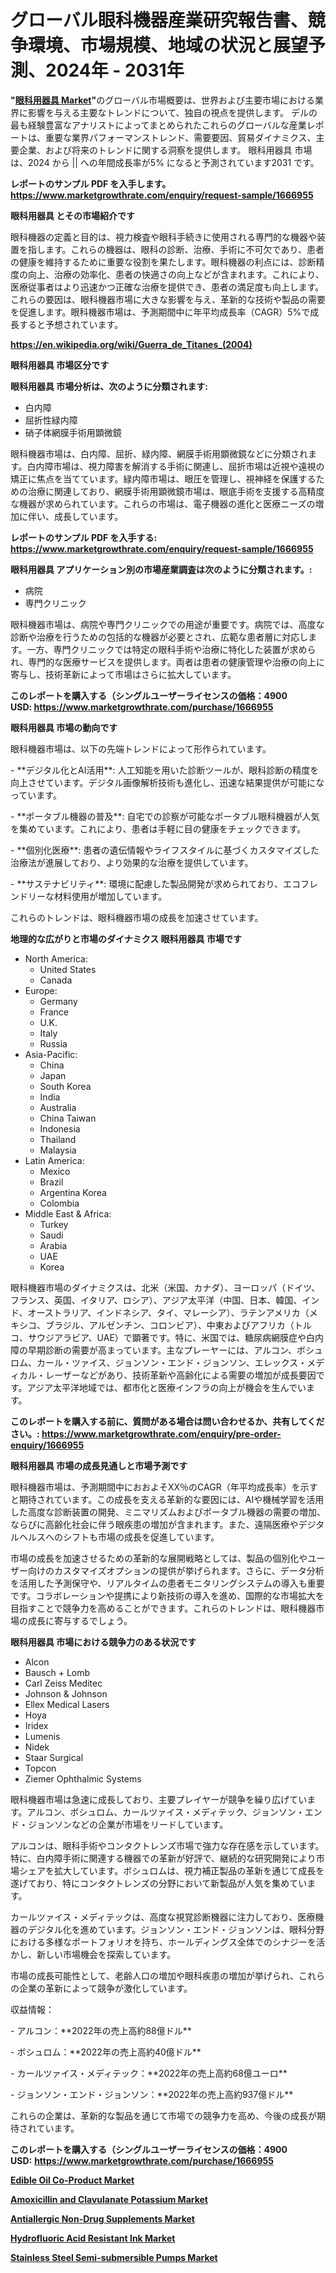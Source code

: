 <p><h1>グローバル眼科機器産業研究報告書、競争環境、市場規模、地域の状況と展望予測、2024年 - 2031年</h1></p><p><strong>"<a href="https://www.marketgrowthrate.com/ophthalmic-instrumentation-r1666955">眼科用器具 Market</a>"</strong>のグローバル市場概要は、世界および主要市場における業界に影響を与える主要なトレンドについて、独自の視点を提供します。 デルの最も経験豊富なアナリストによってまとめられたこれらのグローバルな産業レポートは、重要な業界パフォーマンストレンド、需要要因、貿易ダイナミクス、主要企業、および将来のトレンドに関する洞察を提供します。 眼科用器具 市場は、2024 から || への年間成長率が5% になると予測されています2031 です。</p>
<p><strong>レポートのサンプル PDF を入手します。</strong><strong><a href="https://www.marketgrowthrate.com/enquiry/request-sample/1666955">https://www.marketgrowthrate.com/enquiry/request-sample/1666955</a></strong></p>
<p><strong>眼科用器具 とその市場紹介です</strong></p>
<p><p>眼科機器の定義と目的は、視力検査や眼科手続きに使用される専門的な機器や装置を指します。これらの機器は、眼科の診断、治療、手術に不可欠であり、患者の健康を維持するために重要な役割を果たします。眼科機器の利点には、診断精度の向上、治療の効率化、患者の快適さの向上などが含まれます。これにより、医療従事者はより迅速かつ正確な治療を提供でき、患者の満足度も向上します。これらの要因は、眼科機器市場に大きな影響を与え、革新的な技術や製品の需要を促進します。眼科機器市場は、予測期間中に年平均成長率（CAGR）5%で成長すると予想されています。</p><a href="https://en.wikipedia.org/wiki/Guerra_de_Titanes_(2004)"></a></p>
<p><strong><a href="https://en.wikipedia.org/wiki/Guerra_de_Titanes_(2004)">https://en.wikipedia.org/wiki/Guerra_de_Titanes_(2004)</a></strong></p>
<p><strong>眼科用器具&nbsp;市場区分です</strong><strong></strong></p>
<p><strong>眼科用器具 市場分析は、次のように分類されます:</strong>&nbsp;</p>
<p><ul><li>白内障</li><li>屈折性緑内障</li><li>硝子体網膜手術用顕微鏡</li></ul></p>
<p><p>眼科機器市場は、白内障、屈折、緑内障、網膜手術用顕微鏡などに分類されます。白内障市場は、視力障害を解消する手術に関連し、屈折市場は近視や遠視の矯正に焦点を当てています。緑内障市場は、眼圧を管理し、視神経を保護するための治療に関連しており、網膜手術用顕微鏡市場は、眼底手術を支援する高精度な機器が求められています。これらの市場は、電子機器の進化と医療ニーズの増加に伴い、成長しています。</p></p>
<p><strong>レポートのサンプル PDF を入手する: <a href="https://www.marketgrowthrate.com/enquiry/request-sample/1666955">https://www.marketgrowthrate.com/enquiry/request-sample/1666955</a></strong></p>
<p><strong> 眼科用器具 アプリケーション別の市場産業調査は次のように分類されます。:</strong></p>
<p><ul><li>病院</li><li>専門クリニック</li></ul></p>
<p><p>眼科機器市場は、病院や専門クリニックでの用途が重要です。病院では、高度な診断や治療を行うための包括的な機器が必要とされ、広範な患者層に対応します。一方、専門クリニックでは特定の眼科手術や治療に特化した装置が求められ、専門的な医療サービスを提供します。両者は患者の健康管理や治療の向上に寄与し、技術革新によって市場はさらに拡大しています。</p></p>
<p><strong>このレポートを購入する（シングルユーザーライセンスの価格：4900 USD:</strong><strong>&nbsp;<a href="https://www.marketgrowthrate.com/purchase/1666955">https://www.marketgrowthrate.com/purchase/1666955</a></strong></p>
<p><strong>眼科用器具 市場の動向です</strong></p>
<p><p>眼科機器市場は、以下の先端トレンドによって形作られています。</p><p>- **デジタル化とAI活用**: 人工知能を用いた診断ツールが、眼科診断の精度を向上させています。デジタル画像解析技術も進化し、迅速な結果提供が可能になっています。</p><p>- **ポータブル機器の普及**: 自宅での診察が可能なポータブル眼科機器が人気を集めています。これにより、患者は手軽に目の健康をチェックできます。</p><p>- **個別化医療**: 患者の遺伝情報やライフスタイルに基づくカスタマイズした治療法が進展しており、より効果的な治療を提供しています。</p><p>- **サステナビリティ**: 環境に配慮した製品開発が求められており、エコフレンドリーな材料使用が増加しています。</p><p>これらのトレンドは、眼科機器市場の成長を加速させています。</p></p>
<p><strong>地理的な広がりと市場のダイナミクス 眼科用器具 市場です</strong></p>
<p><ul>
    <li>
        North America:
        <ul>
            <li>United States</li>
            <li>Canada</li>
        </ul>
    </li>
    <li>
        Europe:
        <ul>
            <li>Germany</li>
            <li>France</li>
            <li>U.K.</li>
            <li>Italy</li>
            <li>Russia</li>
        </ul>
    </li>
    <li>
        Asia-Pacific:
        <ul>
            <li>China</li>
            <li>Japan</li>
            <li>South Korea</li>
            <li>India</li>
            <li>Australia</li>
            <li>China Taiwan</li>
            <li>Indonesia</li>
            <li>Thailand</li>
            <li>Malaysia</li>
        </ul>
    </li>
    <li>
        Latin America:
        <ul>
            <li>Mexico</li>
            <li>Brazil</li>
            <li>Argentina Korea</li>
            <li>Colombia</li>
        </ul>
    </li>
    <li>
        Middle East & Africa:
        <ul>
            <li>Turkey</li>
            <li>Saudi</li>
            <li>Arabia</li>
            <li>UAE</li>
            <li>Korea</li>
        </ul>
    </li>
    </ul></p>
<p><p>眼科機器市場のダイナミクスは、北米（米国、カナダ）、ヨーロッパ（ドイツ、フランス、英国、イタリア、ロシア）、アジア太平洋（中国、日本、韓国、インド、オーストラリア、インドネシア、タイ、マレーシア）、ラテンアメリカ（メキシコ、ブラジル、アルゼンチン、コロンビア）、中東およびアフリカ（トルコ、サウジアラビア、UAE）で顕著です。特に、米国では、糖尿病網膜症や白内障の早期診断の需要が高まっています。主なプレーヤーには、アルコン、ボシュロム、カール・ツァイス、ジョンソン・エンド・ジョンソン、エレックス・メディカル・レーザーなどがあり、技術革新や高齢化による需要の増加が成長要因です。アジア太平洋地域では、都市化と医療インフラの向上が機会を生んでいます。</p></p>
<p><strong>このレポートを購入する前に、質問がある場合は問い合わせるか、共有してください。:&nbsp;<a href="https://www.marketgrowthrate.com/enquiry/pre-order-enquiry/1666955">https://www.marketgrowthrate.com/enquiry/pre-order-enquiry/1666955</a></strong></p>
<p><strong>眼科用器具 市場の成長見通しと市場予測です</strong></p>
<p><p>眼科機器市場は、予測期間中におおよそXX％のCAGR（年平均成長率）を示すと期待されています。この成長を支える革新的な要因には、AIや機械学習を活用した高度な診断装置の開発、ミニマリズムおよびポータブル機器の需要の増加、ならびに高齢化社会に伴う眼疾患の増加が含まれます。また、遠隔医療やデジタルヘルスへのシフトも市場の成長を促進しています。</p><p>市場の成長を加速させるための革新的な展開戦略としては、製品の個別化やユーザー向けのカスタマイズオプションの提供が挙げられます。さらに、データ分析を活用した予測保守や、リアルタイムの患者モニタリングシステムの導入も重要です。コラボレーションや提携により新技術の導入を進め、国際的な市場拡大を目指すことで競争力を高めることができます。これらのトレンドは、眼科機器市場の成長に寄与するでしょう。</p></p>
<p><strong>眼科用器具 市場における競争力のある状況です</strong></p>
<p><ul><li>Alcon</li><li>Bausch + Lomb</li><li>Carl Zeiss Meditec</li><li>Johnson & Johnson</li><li>Ellex Medical Lasers</li><li>Hoya</li><li>Iridex</li><li>Lumenis</li><li>Nidek</li><li>Staar Surgical</li><li>Topcon</li><li>Ziemer Ophthalmic Systems</li></ul></p>
<p><p>眼科機器市場は急速に成長しており、主要プレイヤーが競争を繰り広げています。アルコン、ボシュロム、カールツァイス・メディテック、ジョンソン・エンド・ジョンソンなどの企業が市場をリードしています。</p><p>アルコンは、眼科手術やコンタクトレンズ市場で強力な存在感を示しています。特に、白内障手術に関連する機器での革新が好評で、継続的な研究開発により市場シェアを拡大しています。ボシュロムは、視力補正製品の革新を通じて成長を遂げており、特にコンタクトレンズの分野において新製品が人気を集めています。</p><p>カールツァイス・メディテックは、高度な視覚診断機器に注力しており、医療機器のデジタル化を進めています。ジョンソン・エンド・ジョンソンは、眼科分野における多様なポートフォリオを持ち、ホールディングス全体でのシナジーを活かし、新しい市場機会を探索しています。</p><p>市場の成長可能性として、老齢人口の増加や眼科疾患の増加が挙げられ、これらの企業の革新によって競争が激化しています。</p><p>収益情報：</p><p>- アルコン：**2022年の売上高約88億ドル**</p><p>- ボシュロム：**2022年の売上高約40億ドル**</p><p>- カールツァイス・メディテック：**2022年の売上高約68億ユーロ**</p><p>- ジョンソン・エンド・ジョンソン：**2022年の売上高約937億ドル**</p><p>これらの企業は、革新的な製品を通じて市場での競争力を高め、今後の成長が期待されています。</p></p>
<p><strong>このレポートを購入する（シングルユーザーライセンスの価格：4900 USD:</strong>&nbsp;<strong><a href="https://www.marketgrowthrate.com/purchase/1666955">https://www.marketgrowthrate.com/purchase/1666955</a></strong></p>
<p><strong><p><a href="https://github.com/NarcisoFerry/Market-Research-Report-List-1/blob/main/edible-oil-co-product-market.md">Edible Oil Co-Product Market</a></p><p><a href="https://www.linkedin.com/pulse/amoxicillin-clavulanate-potassium-industry-sector-new-technologies-fx7ye">Amoxicillin and Clavulanate Potassium Market</a></p><p><a href="https://github.com/globismark/Market-Research-Report-List-5/blob/main/antiallergic-non-drug-supplements-market.md">Antiallergic Non-Drug Supplements Market</a></p><p><a href="https://medium.com/@hornbakerbarbara/hydrofluoric-acid-resistant-ink-industry-forecast-market-shifts-and-strategic-imperatives-2024-07561f16655b?postPublishedType=repub">Hydrofluoric Acid Resistant Ink Market</a></p><p><a href="https://medium.com/@hornbakerbarbara/insights-into-the-stainless-steel-semi-submersible-pumps-industry-market-financial-status-market-985cb1f83204?postPublishedType=repub">Stainless Steel Semi-submersible Pumps Market</a></p></strong></p>